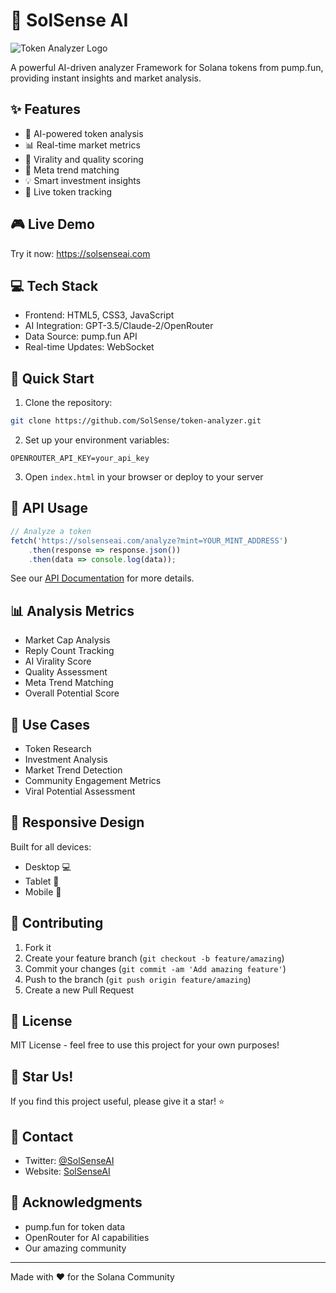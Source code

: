 # 🚀 SolSense AI

![Token Analyzer Logo](https://warsimulatorai.com/remove.png)

A powerful AI-driven analyzer Framework for Solana tokens from pump.fun, providing instant insights and market analysis.

## ✨ Features

- 🤖 AI-powered token analysis
- 📊 Real-time market metrics
- 🎯 Virality and quality scoring
- 🌊 Meta trend matching
- 💡 Smart investment insights
- 🔄 Live token tracking

## 🎮 Live Demo

Try it now: https://solsenseai.com

## 💻 Tech Stack

- Frontend: HTML5, CSS3, JavaScript
- AI Integration: GPT-3.5/Claude-2/OpenRouter
- Data Source: pump.fun API
- Real-time Updates: WebSocket

## 🚀 Quick Start

1. Clone the repository:
```bash
git clone https://github.com/SolSense/token-analyzer.git
```

2. Set up your environment variables:
```env
OPENROUTER_API_KEY=your_api_key
```

3. Open `index.html` in your browser or deploy to your server

## 🔌 API Usage

```javascript
// Analyze a token
fetch('https://solsenseai.com/analyze?mint=YOUR_MINT_ADDRESS')
    .then(response => response.json())
    .then(data => console.log(data));
```

See our [API Documentation](https://solsenseai.com/api.html) for more details.

## 📊 Analysis Metrics

- Market Cap Analysis
- Reply Count Tracking
- AI Virality Score
- Quality Assessment
- Meta Trend Matching
- Overall Potential Score

## 🎯 Use Cases

- Token Research
- Investment Analysis
- Market Trend Detection
- Community Engagement Metrics
- Viral Potential Assessment

## 📱 Responsive Design

Built for all devices:
- Desktop 💻
- Tablet 📱
- Mobile 📱

## 🤝 Contributing

1. Fork it
2. Create your feature branch (`git checkout -b feature/amazing`)
3. Commit your changes (`git commit -am 'Add amazing feature'`)
4. Push to the branch (`git push origin feature/amazing`)
5. Create a new Pull Request

## 📜 License

MIT License - feel free to use this project for your own purposes!

## 🌟 Star Us!

If you find this project useful, please give it a star! ⭐

## 📧 Contact

- Twitter: [@SolSenseAI](https://twitter.com/SolSenseAI)
- Website: [SolSenseAI](https://solsenseai.com)

## 🙏 Acknowledgments

- pump.fun for token data
- OpenRouter for AI capabilities
- Our amazing community

---

Made with ❤️ for the Solana Community

